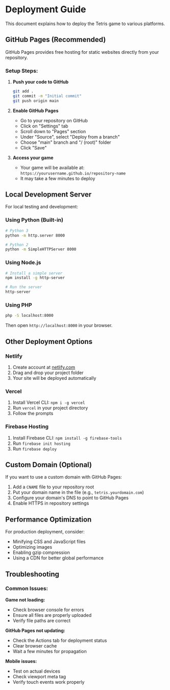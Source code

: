 # Deployment Guide

This document explains how to deploy the Tetris game to various platforms.

## GitHub Pages (Recommended)

GitHub Pages provides free hosting for static websites directly from your repository.

### Setup Steps:

1. **Push your code to GitHub**
   ```bash
   git add .
   git commit -m "Initial commit"
   git push origin main
   ```

2. **Enable GitHub Pages**
   - Go to your repository on GitHub
   - Click on "Settings" tab
   - Scroll down to "Pages" section
   - Under "Source", select "Deploy from a branch"
   - Choose "main" branch and "/ (root)" folder
   - Click "Save"

3. **Access your game**
   - Your game will be available at: `https://yourusername.github.io/repository-name`
   - It may take a few minutes to deploy

## Local Development Server

For local testing and development:

### Using Python (Built-in)
```bash
# Python 3
python -m http.server 8000

# Python 2
python -m SimpleHTTPServer 8000
```

### Using Node.js
```bash
# Install a simple server
npm install -g http-server

# Run the server
http-server
```

### Using PHP
```bash
php -S localhost:8000
```

Then open `http://localhost:8000` in your browser.

## Other Deployment Options

### Netlify
1. Create account at [netlify.com](https://netlify.com)
2. Drag and drop your project folder
3. Your site will be deployed automatically

### Vercel
1. Install Vercel CLI: `npm i -g vercel`
2. Run `vercel` in your project directory
3. Follow the prompts

### Firebase Hosting
1. Install Firebase CLI: `npm install -g firebase-tools`
2. Run `firebase init hosting`
3. Run `firebase deploy`

## Custom Domain (Optional)

If you want to use a custom domain with GitHub Pages:

1. Add a `CNAME` file to your repository root
2. Put your domain name in the file (e.g., `tetris.yourdomain.com`)
3. Configure your domain's DNS to point to GitHub Pages
4. Enable HTTPS in repository settings

## Performance Optimization

For production deployment, consider:

- Minifying CSS and JavaScript files
- Optimizing images
- Enabling gzip compression
- Using a CDN for better global performance

## Troubleshooting

### Common Issues:

**Game not loading:**
- Check browser console for errors
- Ensure all files are properly uploaded
- Verify file paths are correct

**GitHub Pages not updating:**
- Check the Actions tab for deployment status
- Clear browser cache
- Wait a few minutes for propagation

**Mobile issues:**
- Test on actual devices
- Check viewport meta tag
- Verify touch events work properly